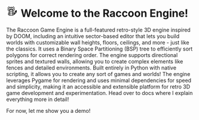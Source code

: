 # ![r](raccoony.png) Welcome to the Raccoon Engine!

The Raccoon Game Engine is a full-featured retro-style 3D engine inspired by DOOM, including an intuitive sector-based editor that lets you build worlds with customizable wall heights, floors, ceilings, and more - just like the classics. It uses a Binary Space Partitioning (BSP) tree to efficiently sort polygons for correct rendering order. The engine supports directional sprites and textured walls, allowing you to create complex elements like fences and detailed environments. Built entirely in Python with native scripting, it allows you to create any sort of games and worlds! The engine leverages Pygame for rendering and uses minimal dependencies for speed and simplicity, making it an accessible and extensible platform for retro 3D game development and experimentation. Head over to docs where I explain everything more in detail!

For now, let me show you a demo!